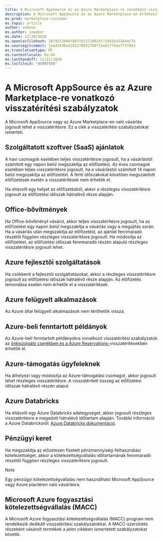 ```yaml
---
title: A Microsoft AppSource és az Azure Marketplace-re vonatkozó visszatérítési szabályzatok
description: A Microsoft AppSource és az Azure Marketplace-en értékesített termékekre vonatkozó visszatérítési szabályzatok ismertetése
ms.prod: marketplace-customer
ms.topic: article
author: anbene
ms.author: jeweber
ms.date: 11/20/2020
ms.openlocfilehash: 28792f2666f8d7fd2171002dc71b62b151b44c7b
ms.sourcegitcommit: 1aa43438ad181278052788f15e017f9ae7777943
ms.translationtype: MT
ms.contentlocale: hu-HU
ms.lasthandoff: 11/21/2020
ms.locfileid: "95007559"
---
```

# <a name="refund-policies-for-microsoft-appsource-and-azure-marketplace"></a>A Microsoft AppSource és az Azure Marketplace-re vonatkozó visszatérítési szabályzatok

A Microsoft AppSource vagy az Azure Marketplace-en való vásárlás jogosult lehet a visszatérítésre. Ez a cikk a visszatérítési szabályzatokat ismerteti.

## <a name="software-as-a-service-saas-offers"></a>Szolgáltatott szoftver (SaaS) ajánlatok

A havi csomagok esetében teljes visszatérítésre jogosult, ha a vásárlástól számított egy napon belül megszakítja az előfizetést. Az éves csomagok esetében teljes visszatérítésre jogosult, ha a vásárlástól számított 14 napon belül megszakítja az előfizetést. A fenti időszakokat követően megszakított előfizetések esetén a visszatérítések nem érhetők el.

Ha eltávolít egy helyet az előfizetésből, akkor a részleges visszatérítésre jogosult az előfizetési időszak hátralévő része alapján.

## <a name="office-add-ins"></a>Office-bővítmények

Ha Office-bővítményt vásárol, akkor teljes visszatérítésre jogosult, ha az előfizetést egy napon belül megszakítja a vásárlás vagy a megújítás során.  Ha a vásárlás után megszakítja az előfizetést, az ajánlat fennmaradó részétől függően részleges visszatérítésre jogosult.  Ha módosítja az előfizetést, az előfizetési időszak fennmaradó részén alapuló részleges visszatérítésre jogosult lehet.

## <a name="azure-developer-services"></a>Azure fejlesztői szolgáltatások

Ha csökkenti a fejlesztői szolgáltatásokat, akkor a részleges visszatérítésre jogosult az előfizetési időszak hátralévő része alapján. Az előfizetés lemondása esetén nem érhetők el a visszatérítések.

## <a name="azure-managed-applications"></a>Azure felügyelt alkalmazások

Az Azure által felügyelt alkalmazások nem téríthetők vissza.

## <a name="azure-reserved-instances"></a>Azure-beli fenntartott példányok

Az Azure-beli fenntartott példányokra vonatkozó visszatérítési szabályzatok az [önkiszolgáló cserékben és a Azure Reservations-](/azure/cost-management-billing/reservations/exchange-and-refund-azure-reservations)visszatérítésekben érhetők el.

## <a name="azure-support-plans"></a>Azure-támogatás ügyfeleknek

Ha áthelyezi vagy módosítja az Azure-támogatási csomagot, akkor jogosult lehet részleges visszatérítésre. A visszatérített összeg az előfizetési időszak hátralévő részén alapul.

## <a name="azure-databricks"></a>Azure Databricks

Ha eltávolít egy Azure Databricks adategységet, akkor jogosult részleges visszatérítésre a megadott hátralévő időtartam alapján. További információ a Azure Databricksről: [Azure Databricks dokumentáció](/azure/databricks).

## <a name="monetary-commitment"></a>Pénzügyi keret

Ha megszakítja az előzetesen fizetett pénzmennyiség-felhasználási kötelezettséget, akkor a kötelezettségvállalás időtartamának fennmaradó részétől függően részleges visszatérítésre jogosult.

> [!NOTE]
> Egy pénzügyi kötelezettségvállalás nem használható Microsoft AppSource vagy Azure piactéren való vásárlásra.

## <a name="microsoft-azure-consumption-commitment-macc"></a>Microsoft Azure fogyasztási kötelezettségvállalás (MACC)

A Microsoft Azure fogyasztási kötelezettségvállalás (MACC) program nem rendelkezik dedikált visszatérítési szabályzatokkal. A MACC-szerződés részeként vásárolt termékek a jelen cikkben ismertetett szabályzatokat követik.

